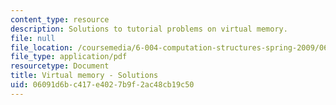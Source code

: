```yaml
---
content_type: resource
description: Solutions to tutorial problems on virtual memory.
file: null
file_location: /coursemedia/6-004-computation-structures-spring-2009/06091d6bc417e4027b9f2ac48cb19c50_MIT6_004s09_tutor17_sol.pdf
file_type: application/pdf
resourcetype: Document
title: Virtual memory - Solutions
uid: 06091d6b-c417-e402-7b9f-2ac48cb19c50
---
```

